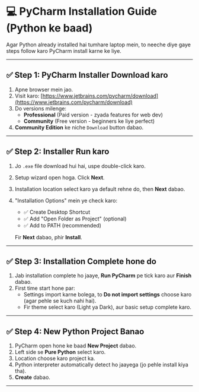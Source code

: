 # 💻 PyCharm Installation Guide (Python ke baad)

Agar Python already installed hai tumhare laptop mein, to neeche diye gaye steps follow karo PyCharm install karne ke liye.

---

## ✅ Step 1: PyCharm Installer Download karo

1. Apne browser mein jao.
2. Visit karo: [https://www.jetbrains.com/pycharm/download](https://www.jetbrains.com/pycharm/download)
3. Do versions milenge:
   - **Professional** (Paid version - zyada features for web dev)
   - **Community** (Free version - beginners ke liye perfect)
4. **Community Edition** ke niche `Download` button dabao.

---

## ✅ Step 2: Installer Run karo

1. Jo `.exe` file download hui hai, uspe double-click karo.
2. Setup wizard open hoga. Click **Next**.
3. Installation location select karo ya default rehne do, then **Next** dabao.
4. "Installation Options" mein ye check karo:
   - ✅ Create Desktop Shortcut
   - ✅ Add "Open Folder as Project" (optional)
   - ✅ Add to PATH (recommended)

   Fir **Next** dabao, phir **Install**.

---

## ✅ Step 3: Installation Complete hone do

1. Jab installation complete ho jaaye, **Run PyCharm** pe tick karo aur **Finish** dabao.
2. First time start hone par:
   - Settings import karne bolega, to **Do not import settings** choose karo (agar pehle se kuch nahi hai).
   - Fir theme select karo (Light ya Dark), aur basic setup complete karo.

---

## ✅ Step 4: New Python Project Banao

1. PyCharm open hone ke baad **New Project** dabao.
2. Left side se **Pure Python** select karo.
3. Location choose karo project ka.
4. Python interpreter automatically detect ho jaayega (jo pehle install kiya tha).
5. **Create** dabao.

---



